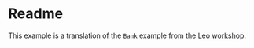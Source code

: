 # Readme

This example is a translation of the `Bank` example from the
[Leo workshop](https://github.com/AleoHQ/workshop/blob/master/basic_bank/src/main.leo).
